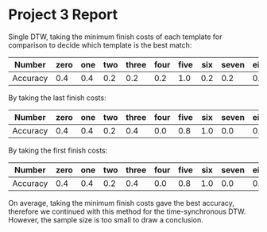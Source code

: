 # Project 3 Report

Single DTW, taking the minimum finish costs of each template for comparison to decide which template is the best match:

Number|zero|one|two|three|four|five|six|seven|eight|nine|ten
-|-|-|-|-|-|-|-|-|-|-|-
Accuracy|0.4|0.4|0.2|0.2|0.2|1.0|0.2|0.2|0.4|0.2|0.2

By taking the last finish costs:

Number|zero|one|two|three|four|five|six|seven|eight|nine|ten
-|-|-|-|-|-|-|-|-|-|-|-
Accuracy|0.4|0.4|0.2|0.4|0.0|0.8|1.0|0.0|0.0|0.0|0.2

By taking the first finish costs:

Number|zero|one|two|three|four|five|six|seven|eight|nine|ten
-|-|-|-|-|-|-|-|-|-|-|-
Accuracy|0.4|0.4|0.2|0.4|0.0|0.8|1.0|0.0|0.0|0.0|0.2

On average, taking the minimum finish costs gave the best accuracy, therefore we continued with this method for the time-synchronous DTW. However, the sample size is too small to draw a conclusion.
